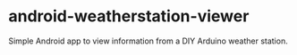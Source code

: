 # android-weatherstation-viewer
Simple Android app to view information from a DIY Arduino weather station.
